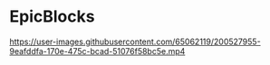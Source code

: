 # EpicBlocks

https://user-images.githubusercontent.com/65062119/200527955-9eafddfa-170e-475c-bcad-51076f58bc5e.mp4
